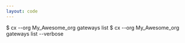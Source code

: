 ```yaml
---
layout: code
---
```


$ cx --org My_Awesome_org gateways list
$ cx --org My_Awesome_org gateways list --verbose
